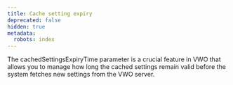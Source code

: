 ```yaml
---
title: Cache setting expiry
deprecated: false
hidden: true
metadata:
  robots: index
---
```

The cachedSettingsExpiryTime parameter is a crucial feature in VWO that allows you to manage how long the cached settings remain valid before the system fetches new settings from the VWO server.